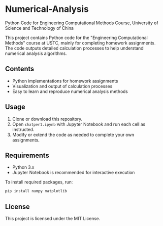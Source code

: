 
# Numerical-Analysis

Python Code for Engineering Computational Methods Course, University of Science and Technology of China

This project contains Python code for the "Engineering Computational Methods" course at USTC, mainly for completing homework assignments. The code outputs detailed calculation processes to help understand numerical analysis algorithms.

## Contents

- Python implementations for homework assignments
- Visualization and output of calculation processes
- Easy to learn and reproduce numerical analysis methods

## Usage

1. Clone or download this repository.
2. Open `chatper1.ipynb` with Jupyter Notebook and run each cell as instructed.
3. Modify or extend the code as needed to complete your own assignments.

## Requirements

- Python 3.x
- Jupyter Notebook is recommended for interactive execution

To install required packages, run:

```powershell
pip install numpy matplotlib
```

## License

This project is licensed under the MIT License.

